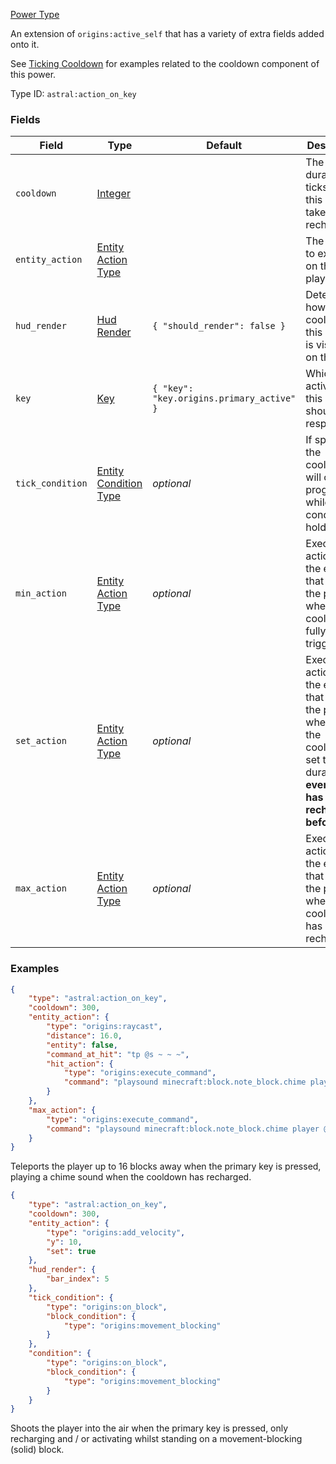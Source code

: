 [Power Type](https://origins.readthedocs.io/en/1.10.0/types/power_types/)

An extension of `origins:active_self` that has a variety of extra fields added onto it.

See [Ticking Cooldown](ticking_cooldown.md) for examples related to the cooldown component of this power.

Type ID: `astral:action_on_key`

### Fields

| Field            | Type                                                                                            | Default                                   | Description                                                                                                                                          |
| ---------------- | ----------------------------------------------------------------------------------------------- | ----------------------------------------- | ---------------------------------------------------------------------------------------------------------------------------------------------------- |
| `cooldown`       | [Integer](https://origins.readthedocs.io/en/1.10.0/types/data_types/integer/)                   |                                           | The total duration in ticks that this power takes to recharge.                                                                                       |
| `entity_action`  | [Entity Action Type](https://origins.readthedocs.io/en/1.10.0/types/entity_action_types/)       |                                           | The action to execute on the player.                                                                                                                 |
| `hud_render`     | [Hud Render](https://origins.readthedocs.io/en/1.10.0/types/data_types/hud_render/)             | `{ "should_render": false }`              | Determines how the cooldown of this power is visualized on the HUD.                                                                                  |
| `key`            | [Key](https://origins.readthedocs.io/en/1.10.0/types/data_types/key/)                           | `{ "key": "key.origins.primary_active" }` | Which active key this power should respond to.                                                                                                       |
| `tick_condition` | [Entity Condition Type](https://origins.readthedocs.io/en/1.10.0/types/entity_condition_types/) | *optional*                                | If specified, the cooldown will only progress while the condition holds true.                                                                        |
| `min_action`     | [Entity Action Type](https://origins.readthedocs.io/en/1.10.0/types/entity_action_types/)       | *optional*                                | Executes an action on the entity that holds the power when the cooldown is fully triggered.                                                          |
| `set_action`     | [Entity Action Type](https://origins.readthedocs.io/en/1.10.0/types/entity_action_types/)       | *optional*                                | Executes an action on the entity that holds the power whenever the cooldown is set to any duration, **even if it has not yet recharged beforehand**. |
| `max_action`     | [Entity Action Type](https://origins.readthedocs.io/en/1.10.0/types/entity_action_types/)       | *optional*                                | Executes an action on the entity that holds the power when the cooldown has recharged.                                                               |

### Examples

```json
{
    "type": "astral:action_on_key",
    "cooldown": 300,
    "entity_action": {
        "type": "origins:raycast",
        "distance": 16.0,
        "entity": false,
        "command_at_hit": "tp @s ~ ~ ~",
        "hit_action": {
            "type": "origins:execute_command",
            "command": "playsound minecraft:block.note_block.chime player @s ~ ~ ~ 1 1.5 1"
        }
    },
    "max_action": {
        "type": "origins:execute_command",
        "command": "playsound minecraft:block.note_block.chime player @s ~ ~ ~ 1 2 1"
    }
}
```

Teleports the player up to 16 blocks away when the primary key is pressed, playing a chime sound when the cooldown has
recharged.

```json
{
    "type": "astral:action_on_key",
    "cooldown": 300,
    "entity_action": {
        "type": "origins:add_velocity",
        "y": 10,
        "set": true
    },
    "hud_render": {
        "bar_index": 5
    },
    "tick_condition": {
        "type": "origins:on_block",
        "block_condition": {
            "type": "origins:movement_blocking"
        }
    },
    "condition": {
        "type": "origins:on_block",
        "block_condition": {
            "type": "origins:movement_blocking"
        }
    }
}
```

Shoots the player into the air when the primary key is pressed, only recharging and / or activating whilst standing on a
movement-blocking (solid) block.

